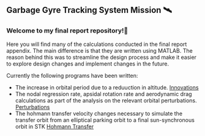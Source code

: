 ## Garbage Gyre Tracking System Mission 🛰️
### Welcome to my final report repository!👋

Here you will find many of the calculations conducted in the final report appendix. The main difference is that they are written using MATLAB. 
The reason behind this was to streamline the design process and make it easier to explore design changes and implement changes in the future.

Currently the following programs have been written:
- The increase in orbital period due to a reduuction in altitude. [Innovations](https://github.com/nathansivalingam/space-systems-architecture-matlab/blob/main/My%20Satellite%20Mission/innovations.m)
- The nodal regression rate, apsidal rotation rate and aerodynamic drag calculations as part of the analysis on the relevant orbital perturbations. [Perturbations](https://github.com/nathansivalingam/space-systems-architecture-matlab/blob/main/My%20Satellite%20Mission/perturbations.m)
- The hohmann transfer velocity changes necessary to simulate the transfer orbit from an elliptical parking orbit to a final sun-synchronous orbit in STK [Hohmann Transfer](https://github.com/nathansivalingam/space-systems-architecture-matlab/blob/main/My%20Satellite%20Mission/hohmann_transfer_parking_orbit_to_final_orbit.m)

